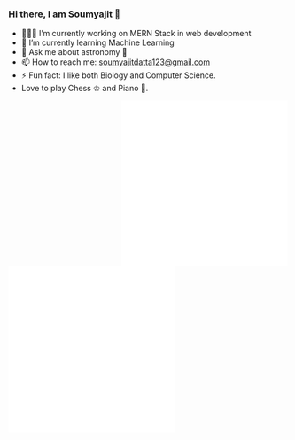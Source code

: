 ### Hi there, I am Soumyajit 👋
- 👨🏻‍💻 I’m currently working on MERN Stack in web development
- 🌱 I’m currently learning Machine Learning
- 💬 Ask me about astronomy 🔭
- 📫 How to reach me: soumyajitdatta123@gmail.com
- ⚡ Fun fact: I like both Biology and Computer Science.
- Love to play Chess ♔ and Piano 🎹.

<img align="right" width="300" height="300" src="https://github.com/Codehackerone/github-stats/blob/master/generated/languages.svg">
<img align="left" width="300" height="300" src="https://github.com/Codehackerone/github-stats/blob/master/generated/overview.svg">
